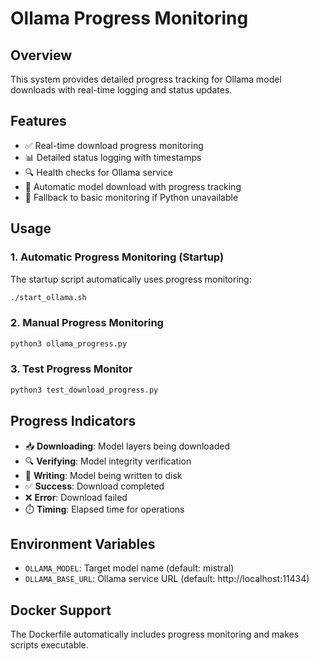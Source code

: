 # Ollama Progress Monitoring

## Overview
This system provides detailed progress tracking for Ollama model downloads with real-time logging and status updates.

## Features
- ✅ Real-time download progress monitoring
- 📊 Detailed status logging with timestamps
- 🔍 Health checks for Ollama service
- 🚀 Automatic model download with progress tracking
- 📱 Fallback to basic monitoring if Python unavailable

## Usage

### 1. Automatic Progress Monitoring (Startup)
The startup script automatically uses progress monitoring:
```bash
./start_ollama.sh
```

### 2. Manual Progress Monitoring
```bash
python3 ollama_progress.py
```

### 3. Test Progress Monitor
```bash
python3 test_download_progress.py
```

## Progress Indicators
- 📥 **Downloading**: Model layers being downloaded
- 🔍 **Verifying**: Model integrity verification
- 💾 **Writing**: Model being written to disk
- ✅ **Success**: Download completed
- ❌ **Error**: Download failed
- ⏱️ **Timing**: Elapsed time for operations

## Environment Variables
- `OLLAMA_MODEL`: Target model name (default: mistral)
- `OLLAMA_BASE_URL`: Ollama service URL (default: http://localhost:11434)

## Docker Support
The Dockerfile automatically includes progress monitoring and makes scripts executable.
